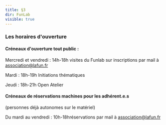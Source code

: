 ```yaml
---
title: §3
dir: FunLab
visible: true
---
```


### Les horaires d'ouverture

#### Créneaux d'ouverture tout public :

Mercredi et vendredi : 14h-18h visites du Funlab sur inscriptions par mail à association@lafun.fr

Mardi : 18h-19h Initiations thématiques

Jeudi : 18h-21h Open Atelier

#### Créneaux de réservations machines pour les adhérent.e.s

(personnes déjà autonomes sur le matériel)

Du mardi au vendredi : 10h-18hréservations par mail à association@lafun.fr